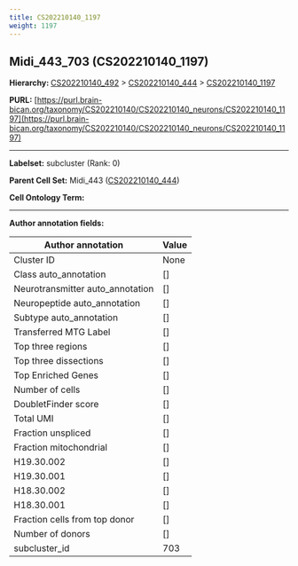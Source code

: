 ```yaml
---
title: CS202210140_1197
weight: 1197
---
```

## Midi_443_703 (CS202210140_1197)
<b>Hierarchy: </b>
[CS202210140_492](../CS202210140_492) >
[CS202210140_444](../CS202210140_444) >
[CS202210140_1197](../CS202210140_1197)

**PURL:** [https://purl.brain-bican.org/taxonomy/CS202210140/CS202210140_neurons/CS202210140_1197](https://purl.brain-bican.org/taxonomy/CS202210140/CS202210140_neurons/CS202210140_1197)

---


**Labelset:** subcluster (Rank: 0)

**Parent Cell Set:** Midi_443 ([CS202210140_444](../CS202210140_444))



**Cell Ontology Term:** 

[MARKER GENES.]: #


---

[TRANSFERRED ANNOTATIONS.]: #


[AUTHOR ANNOTATION FIELDS.]: #


**Author annotation fields:**

| Author annotation | Value |
|-------------------|-------|
|Cluster ID|None|
|Class auto_annotation|[]|
|Neurotransmitter auto_annotation|[]|
|Neuropeptide auto_annotation|[]|
|Subtype auto_annotation|[]|
|Transferred MTG Label|[]|
|Top three regions|[]|
|Top three dissections|[]|
|Top Enriched Genes|[]|
|Number of cells|[]|
|DoubletFinder score|[]|
|Total UMI|[]|
|Fraction unspliced|[]|
|Fraction mitochondrial|[]|
|H19.30.002|[]|
|H19.30.001|[]|
|H18.30.002|[]|
|H18.30.001|[]|
|Fraction cells from top donor|[]|
|Number of donors|[]|
|subcluster_id|703|
